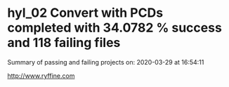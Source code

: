 # hyl_02 Convert with PCDs completed with 34.0782 % success and 118 failing files

Summary of passing and failing projects on: 2020-03-29 at 16:54:11

http://www.ryffine.com
